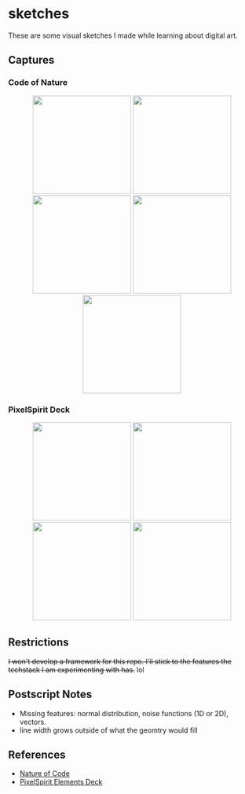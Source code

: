 # sketches

These are some visual sketches I made while learning about digital art.

## Captures

### Code of Nature

<p float="left" align="middle">
  <img src="media/noc1.png" width="200" />
  <img src="media/noc2.png" width="200" />
  <img src="media/noc3.png" width="200" />
  <img src="media/noc4.png" width="200" />
  <img src="media/noc5.gif" width="200" />
</p>

### PixelSpirit Deck

<p float="left" align="middle">
  <img src="media/psd-emperor.png" width="200" />
  <img src="media/psd-moon.png" width="200" />
  <img src="media/psd-magician.png" width="200" />
  <img src="media/psd-hermit.png" width="200" />
</p>

## Restrictions

~~I won't develop a framework for this repo. I'll stick to the features the techstack I am experimenting with has.~~ lol

## Postscript Notes

- Missing features: normal distribution, noise functions (1D or 2D), vectors.
- line width grows outside of what the geomtry would fill

## References

- [Nature of Code](https://natureofcode.com/)
- [PixelSpirit Elements Deck](https://pixelspiritdeck.com/)
